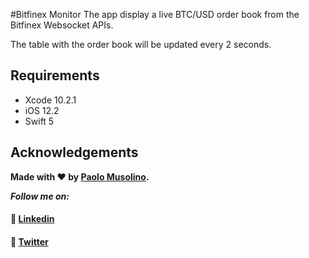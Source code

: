 #Bitfinex Monitor
The app display a live BTC/USD order book from the Bitfinex Websocket APIs.

The table with the order book will be updated every 2 seconds.


## Requirements

- Xcode 10.2.1
- iOS 12.2
- Swift 5


## Acknowledgements

**Made with ❤️ by [Paolo Musolino](https://github.com/pmusolino).**

***Follow me on:***
#### 💼 [Linkedin](https://www.linkedin.com/in/paolomusolino/)

#### 🤖 [Twitter](https://twitter.com/pmusolino)